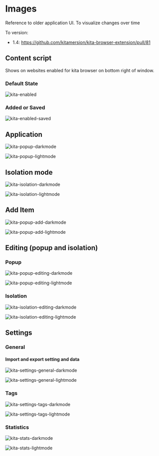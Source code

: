 # Images

Reference to older application UI. To visualize changes over time

To version:

- 1.4: https://github.com/kitamersion/kita-browser-extension/pull/81

## Content script

Shows on websites enabled for kita browser on bottom right of window.

### Default State
![kita-enabled](/images/app/kita-enabled.png)


### Added or Saved
![kita-enabled-saved](/images/app/kita-enabled-saved.png)


## Application

![kita-popup-darkmode](/images/app/kita-popup-darkmode.png)


![kita-popup-lightmode](/images/app/kita-popup-lightmode.png)

## Isolation mode


![kita-isolation-darkmode](/images/app/kita-isolation-darkmode.png)


![kita-isolation-lightmode](/images/app/kita-isolation-lightmode.png)


## Add Item

![kita-popup-add-darkmode](/images/app/kita-popup-add-darkmode.png)

![kita-popup-add-lightmode](/images/app/kita-popup-add-lightmode.png)

## Editing (popup and isolation)

### Popup

![kita-popup-editing-darkmode](/images/app/kita-popup-editing-darkmode.png)


![kita-popup-editing-lightmode](/images/app/kita-popup-editing-lightmode.png)

### Isolation

![kita-isolation-editing-darkmode](/images/app/kita-isolation-editing-darkmode.png)


![kita-isolation-editing-lightmode](/images/app/kita-isolation-editing-lightmode.png)

## Settings 

### General 

#### Import and export setting and data

![kita-settings-general-darkmode](/images/app/kita-settings-general-darkmode.png)

![kita-settings-general-lightmode](/images/app/kita-settings-general-lightmode.png)


### Tags

![kita-settings-tags-darkmode](/images/app/kita-settings-tags-darkmode.png)


![kita-settings-tags-lightmode](/images/app/kita-settings-tags-lightmode.png)

### Statistics

![kita-stats-darkmode](/images/app/kita-stats-darkmode.png)


![kita-stats-lightmode](/images/app/kita-stats-lightmode.png)
